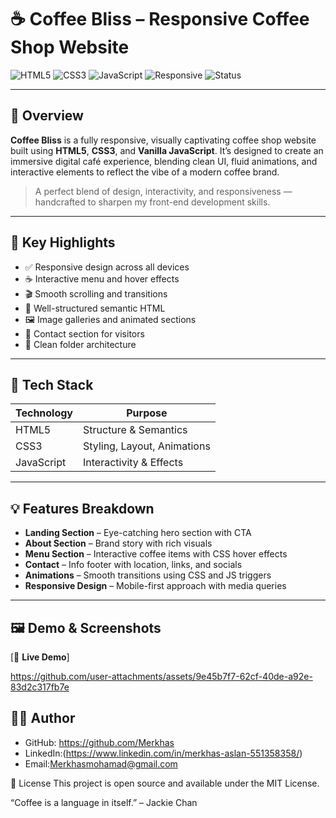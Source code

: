 # ☕ Coffee Bliss – Responsive Coffee Shop Website

![HTML5](https://img.shields.io/badge/HTML5-E34F26?style=flat-square&logo=html5&logoColor=white)
![CSS3](https://img.shields.io/badge/CSS3-1572B6?style=flat-square&logo=css3&logoColor=white)
![JavaScript](https://img.shields.io/badge/JavaScript-F7DF1E?style=flat-square&logo=javascript&logoColor=black)
![Responsive](https://img.shields.io/badge/Mobile%20Responsive-✅-28a745?style=flat-square)
![Status](https://img.shields.io/badge/Project%20Status-Completed-brightgreen?style=flat-square)

---

## 🌟 Overview

**Coffee Bliss** is a fully responsive, visually captivating coffee shop website built using **HTML5**, **CSS3**, and **Vanilla JavaScript**. It’s designed to create an immersive digital café experience, blending clean UI, fluid animations, and interactive elements to reflect the vibe of a modern coffee brand.

> A perfect blend of design, interactivity, and responsiveness — handcrafted to sharpen my front-end development skills.

---

## 🎯 Key Highlights

- ✅ Responsive design across all devices
- ☕ Interactive menu and hover effects
- 🎬 Smooth scrolling and transitions
- 🧠 Well-structured semantic HTML
- 🖼️ Image galleries and animated sections
- 📩 Contact section for visitors
- 📎 Clean folder architecture

---

## 🧪 Tech Stack

| Technology | Purpose                |
|------------|------------------------|
| HTML5      | Structure & Semantics  |
| CSS3       | Styling, Layout, Animations |
| JavaScript | Interactivity & Effects |

---

## 💡 Features Breakdown

- **Landing Section** – Eye-catching hero section with CTA
- **About Section** – Brand story with rich visuals
- **Menu Section** – Interactive coffee items with CSS hover effects
- **Contact** – Info footer with location, links, and socials
- **Animations** – Smooth transitions using CSS and JS triggers
- **Responsive Design** – Mobile-first approach with media queries

---

## 🖼️ Demo & Screenshots



[🔗 **Live Demo**]


https://github.com/user-attachments/assets/9e45b7f7-62cf-40de-a92e-83d2c317fb7e


## 🙋‍♂️ Author

- GitHub: https://github.com/Merkhas
- LinkedIn:(https://www.linkedin.com/in/merkhas-aslan-551358358/)
- Email:Merkhasmohamad@gmail.com

📌 License
This project is open source and available under the MIT License.

“Coffee is a language in itself.” – Jackie Chan







